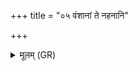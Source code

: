 +++
title = "०५ वंशानां ते नहनानि"

+++
<details><summary>मूलम् (GR)</summary>

वंशानां ते नहनानि  
प्राणाहस्य तृणस्य च ।  
पक्षाणां विश्ववारे ते  
नद्धानि वि चृतामसि ॥
</details>